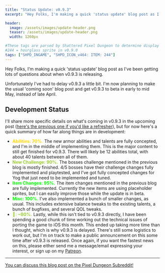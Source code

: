 ```yaml
---
title: "Status Update: v0.9.3"
excerpt: "Hey Folks, I'm making a quick 'status update' blog post as I've been getting lots of questions about when v0.9.3 is releasing. Unfortunately I've had to delay v0.9.3 a little bit. I'm now planning to make the usual 'coming soon' blog post and get v0.9.3 to beta in early to mid May, instead of late April."

header:
  image: /assets/images/update-header.png
  teaser: /assets/images/update-header.png
  width: 1260px

#These tags are parsed by Shattered Pixel Dungeon to determine display in its news feed
#244 = hourglass sprite in v0.9.0
tags: ["SHPD_INGAME", "SHPD_ICON_v464: ITEM: 244"]
---
```


Hey Folks, I'm making a quick 'status update' blog post as I've been getting lots of questions about when v0.9.3 is releasing.

Unfortunately I've had to delay v0.9.3 a little bit. I'm now planning to make the usual 'coming soon' blog post and get v0.9.3 to beta in early to mid May, instead of late April.

## Development Status

I'll share more specific details on what's coming in v0.9.3 in the upcoming post ([here's the previous one if you'd like a refresher](/blog/coming-soon-to-shattered-item-changes-challenges-abilities.html)), but for now here's a quick summary of how far along things are in development:

- <span style="color:gold"><b>Abilities: 70%.</b></span> The new armor abilities and talents are fully concepted, and I'm in the middle of implementing them. This is the major content to still get finished for v0.9.3. There will likely be 12 abilities total, with about 40 talents between all of them.
- <span style="color:yellowgreen"><b>New Challenge: 90%.</b></span> The bosses challenge mentioned in the previous blog is mostly finished. 4/5 bosses have their challenge changes fully implemented and playtested, and I've got fully concepted changes for Yog that just need to be implemented and tuned.
- <span style="color:lime"><b>Item Changes: 95%.</b></span> The item changes mentioned in the previous blog are fully implemented. Currently the new items are using placeholder sprites, but I can easily improve those while the update is in beta.
- <span style="color:lime"><b>Misc: 100%.</b></span> I've also implemented a bunch of smaller changes, as usual. This includes extensive balance tweaks to the existing talents, a bunch of bugfixes, and several QOL tweaks.
- <span style="color:yellowgreen"><b>🍏: \~80%.</b></span> Lastly, while this isn't tied to v0.9.3 directly, I have been spending a good chunk of time working out the technical issues of porting the game to iOS this month. This ended up taking more time than I thought, which is why v0.9.3 is delayed. There's still some logistics to work out, but I'm on track to make a public announcement on this some time after v0.9.3 is released. Once again, if you want the fastest news on this, please either send me a message/email expressing your interest, or sign up on my [Patreon](https://www.patreon.com/ShatteredPixel).

---

[You can discuss this blog post on the Pixel Dungeon Subreddit!](https://www.reddit.com/r/PixelDungeon/comments/n21asr/)